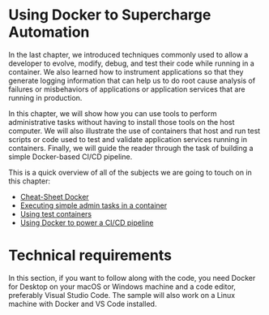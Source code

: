 # **Using Docker to Supercharge Automation**
In the last chapter, we introduced techniques commonly used to allow a developer to evolve, modify, debug, and test their code while running in a container. We also learned how to instrument applications so that they generate logging information that can help us to do root cause analysis of failures or misbehaviors of applications or application services that are running in production.

In this chapter, we will show how you can use tools to perform administrative tasks without having to install those tools on the host computer. We will also illustrate the use of containers that host and run test scripts or code used to test and validate application services running in containers. Finally, we will guide the reader through the task of building a simple Docker-based CI/CD pipeline.

This is a quick overview of all of the subjects we are going to touch on in this chapter:

- [Cheat-Sheet Docker](Cheat-Sheet-Docker.md)
- [Executing simple admin tasks in a container](Executing-simple-admin-tasks-in-a-container.md)
- [Using test containers]()
- [Using Docker to power a CI/CD pipeline]()

# Technical requirements
In this section, if you want to follow along with the code, you need Docker for Desktop on your macOS or Windows machine and a code editor, preferably Visual Studio Code. The sample will also work on a Linux machine with Docker and VS Code installed.